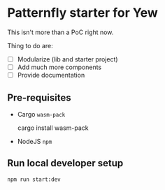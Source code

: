 # Patternfly starter for Yew

This isn't more than a PoC right now.

Thing to do are:

* [ ] Modularize (lib and starter project)
* [ ] Add much more components
* [ ] Provide documentation

## Pre-requisites

* Cargo `wasm-pack`

    cargo install wasm-pack

* NodeJS `npm`

## Run local developer setup

    npm run start:dev
